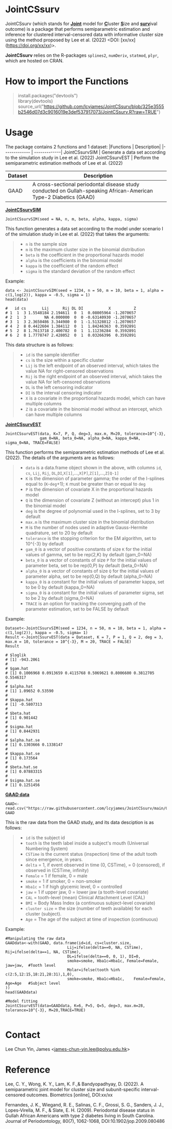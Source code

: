 # JointCSsurv
JointCSsurv (which stands for <ins>**Joint**</ins> model for <ins>**C**</ins>luster <ins>**S**</ins>ize and <ins>**surv**</ins>ival outcome) is a package that performs semiparametric estimation and inference for clustered interval-censored data with informative cluster size using the method proposed by Lee et al. (2022) <DOI: [xx/xx] (https://doi.org/xx/xx)>.

**JointCSsurv** relies on the R-packages `splines2`, `numDeriv`, `statmod`, `plyr`, which are hosted on CRAN.

# How to import the Functions
> install.packages("devtools")<br />
> library(devtools) <br /> 
> source_url("https://github.com/lcyjames/JointCSsurv/blob/325e3555b2546d07d3c9016019e3def537917073/JointCSsurv.R?raw=TRUE")

# Usage #
The package contains 2 functions and 1 dataset:
|Functions  | Description|
|------------- | -------------|
JointCSsurvSIM  | Generate a data set according to the simulation study in Lee et al. (2022)
JointCSsurvEST  | Perform the semiparametric estimation methods of Lee et al. (2022)

|Dataset | Description|
|------------- | -------------|
GAAD | A cross-sectional periodontal disease study conducted on Gullah-speaking African-American Type-2 Diabetics (GAAD)

<ins>**JointCSsurvSIM**</ins>

```
JointCSsurvSIM(seed = NA, n, m, beta, alpha, kappa, sigma)
```
This function generates a data set according to the model under scenario I of the simulation study in Lee et al. (2022) that takes the arguments:
>- `n` is the sample size
>- `m` is the maximum cluster size in the binomial distribution
>- `beta` is the coefficient in the proportional hazards model
>- `alpha` is the coefficients in the binomial model
>- `kappa` is the coefficient of the random effect
>- `sigma` is the standard deviation of the random effect

Example:
```
data <- JointCSsurvSIM(seed = 1234, n = 50, m = 10, beta = 1, alpha = c(1,log(2)), kappa = -0.5, sigma = 1)
head(data)

#   id cs       Lij      Rij DL DI           X          Z
# 1  1  3 1.5548184 2.194611  0  1  0.08005964 -1.2070657
# 2  1  3        NA 4.000000  0  0 -0.63140930 -1.2070657
# 3  1  3 2.3650486 3.344980  0  1 -1.51328812 -1.2070657
# 4  2  8 0.4422604 1.384112  0  1  1.84246363  0.3592891
# 5  2  8 1.7613718 2.400782  0  1  1.11236284  0.3592891
# 6  2  8 1.7778747 2.428052  0  1  0.03266396  0.3592891
```

This data structure is as follows:
>- `id` is the sample identifier
>- `cs` is the size within a specific cluster
>- `Lij` is the left endpoint of an observed interval, which takes the value NA for right-censored observations
>- `Rij` is the right endpoint of an observed interval, which takes the value NA for left-censored observations
>- `DL` is the left censoring indicator
>- `DI` is the interval censoring indicator
>- `X` is a covariate in the proportional hazards model, which can have multiple columns
>- `Z` is a covariate in the binomial model without an intercept, which can have multiple columns


<ins>**JointCSsurvEST**</ins>

```
JointCSsurvEST(data, K=7, P, Q, deg=3, max.m, M=20, tolerance=10^{-3}, 
               gam_0=NA, beta_0=NA, alpha_0=NA, kappa_0=NA, sigma_0=NA, TRACE=FALSE)
```
This function performs the semiparametric estimation methods of Lee et al. (2022). The details of the arguments are as follows:
>- `data` is a data.frame object shown in the above, with columns `id`, `cs`, `Lij`, `Rij`, `DL`,`DI`,`X[1]`,...,`X[P]`,`Z[1]`,...,`Z[Q-1]`
>- `K` is the dimension of parameter gamma; the order of the I-splines equal to (`K`-`deg`+1); `K` must be greater than or equal to `deg`
>- `P` is the dimension of covariate X in the proportional hazards model
>- `Q` is the dimension of covariate Z (without an intercept) plus 1 in the binomial model 
>- `deg` is the degree of polynomial used in the I-splines, set to 3 by default
>- `max.m` is the maximum cluster size in the binomial distribution
>- `M` is the number of nodes used in adaptive Gauss-Hermite quadrature, set to 20 by default
>- `tolerance` is the stopping criterion for the EM algorithm, set to 10^{-3} by default
>- `gam_0` is a vector of positive constants of size `K` for the initial values of gamma, set to be rep(2,K) by default (gam_0=NA)
>- `beta_0` is a vector of constants of size `P` for the initial values of parameter beta, set to be rep(0,P) by default (beta_0=NA)
>- `alpha_0` is a vector of constants of size `Q` for the initial values of parameter alpha, set to be rep(0,Q) by default (alpha_0=NA)
>- `kappa_0` is a constant for the initial values of parameter kappa, set to be 0 by default (kappa_0=NA)
>- `sigma_0` is a constant for the initial values of parameter sigma, set to be 2 by default (sigma_0=NA)
>- `TRACE` is an option for tracking the converging path of the parameter estimation, set to be FALSE by default

Example:
```
Dataset<-JointCSsurvSIM(seed = 1234, n = 50, m = 10, beta = 1, alpha = c(1,log(2)), kappa = -0.5, sigma= 1)
Result <-JointCSsurvEST(data = Dataset, K = 7, P = 1, Q = 2, deg = 3, max.m = 10, tolerance = 10^{-3}, M = 20, TRACE = FALSE)
Result

# $loglik
# [1] -943.2061
# 
# $gam.hat
# [1] 0.1006968 0.0913659 0.4115768 0.5069621 0.8006600 0.3812705 0.5546317
# 
# $alpha.hat
# [1] 1.09652 0.53590
# 
# $kappa.hat
# [1] -0.5807313
# 
# $beta.hat
# [1] 0.901442
# 
# $sigma.hat
# [1] 0.8442931
# 
# $alpha.hat.se
# [1] 0.1303666 0.1338147
# 
# $kappa.hat.se
# [1] 0.173564
# 
# $beta.hat.se
# [1] 0.07883315
# 
# $sigma.hat.se
# [1] 0.1251456
```

<ins>**GAAD data**</ins>

```
GAAD<-read.csv("https://raw.githubusercontent.com/lcyjames/JointCSsurv/main/GAAD.csv")
GAAD
```

This is the raw data from the GAAD study, and its data desciption is as follows:
>- `id` is the subject id
>- `tooth` is the teeth label inside a subject's mouth (Universal Numbering System)
>- `CSTime` is the current status (inspection) time of the adult tooth since emergence, in years.
>- `delta` = 1, if event observed in time (0, CSTime), = 0 (censored), if observed in (CSTime, infinity)
>- `Female` = 1 if female, 0 = male
>- `smoke` = 1 if smoker, 0 = non-smoker
>- `Hba1c` = 1 if high glycemic level, 0 = controlled
>- `jaw` = 1 if upper jaw, 0 = lower jaw (a tooth-level covariate)
>- `CAL` = tooth-level (mean) Clinical Attachment Level (CAL) 
>- `BMI` = Body Mass Index (a continuous subject-level covariate)
>- `cluster size` = the size (number of teeth available) for each cluster (subject). 
>- `Age` = The age of the subject at time of inspection (continuous)

Example:
```
#Manipulating the raw data
GAADdata<-with(GAAD, data.frame(id=id, cs=cluster.size, 
                           Lij=ifelse(delta==0, NA, CSTime), Rij=ifelse(delta==1, NA, CSTime),
                           DL=ifelse(delta==0, 0, 1), DI=0, 
                           smoke=smoke, Hba1c=Hba1c, Female=Female, jaw=jaw,  #Tooth level
                           Molar=ifelse(tooth %in% c(2:5,12:15,18:21,28:31),1,0),
                           smoke=smoke, Hba1c=Hba1c,	Female=Female, Age=Age   #Subject level
))
head(GAADdata)

#Model fitting
JointCSsurvEST(data=GAADdata, K=6, P=5, Q=5, deg=3, max.m=28, tolerance=10^{-3}, M=20,TRACE=TRUE)


```


# Contact #
Lee Chun Yin, James <<james-chun-yin.lee@polyu.edu.hk>>

# Reference #
Lee, C. Y., Wong, K. Y., Lam, K. F.,& Bandyopadhyay, D. (2022). A semiparametric joint model for cluster size and subunit-specific interval-censored
outcomes. Biometrics [online], DOI:xx/xx

Fernandes, J. K., Wiegand, R. E., Salinas, C. F., Grossi, S. G., Sanders, J. J., Lopes‐Virella, M. F., & Slate, E. H. (2009). Periodontal disease status in Gullah African Americans with type 2 diabetes living in South Carolina. Journal of Periodontology, 80(7), 1062-1068, DOI:10.1902/jop.2009.080486

